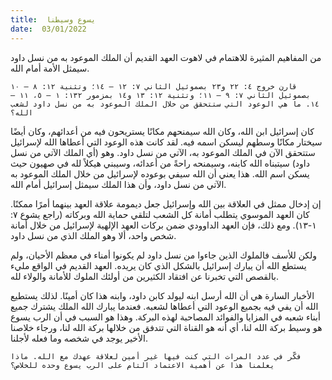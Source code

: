 ```yaml
---
title:  يسوع وسيطنا
date:  03/01/2022
---
```


من المفاهيم المثيرة للاهتمام في لاهوت العهد القديم أن الملك الموعود به من نسل داود سيمثل الأمة أمام الله.

`قارن خروج ٤: ٢٢ و٢٣ بصموئيل الثاني ٧: ١٢ – ١٤؛ وتثنية ١٢: ٨ – ١٠ بصموئيل الثاني ٧: ٩ – ١١؛ وتثنية ١٢: ١٣ و١٤ بمزمور ١٣٢: ١ – ٥، ١١ – ١٤. ما هي الوعود التي ستتحقق من خلال الملك الموعود به من نسل داود لشعب الله؟`

كان إسرائيل ابن الله، وكان الله سيمنحهم مكانًا يستريحون فيه من أعدائهم، وكان أيضًا سيختار مكانًا وسطهم ليسكن اسمه فيه. لقد كانت هذه الوعود التي أعطاها الله لإسرائيل ستتحقق الآن في الملك الموعود به، الآتي من نسل داود. وهو (أي الملك الآتي من نسل داود) سيتبناه الله كابنه، وسيمنحه راحةً من أعدائه، وسيبني هيكلاً لله في صهيون حيث يسكن اسم الله. هذا يعني أن الله سيفي بوعوده لإسرائيل من خلال الملك الموعود به الآتي من نسل داود، وأن هذا الملك سيمثل إسرائيل أمام الله.

إن إدخال ممثل في العلاقة بين الله وإسرائيل جعل ديمومة علاقة العهد بينهما أمرًا ممكنًا. كان العهد الموسوي يتطلب أمانة كل الشعب لتلقي حماية الله وبركاته (راجع يشوع ٧: ١-١٣). ومع ذلك، فإن العهد الداوودي ضمن بركات العهد الإلهية لإسرائيل من خلال أمانة شخص واحد، ألا وهو الملك الذي من نسل داود.

ولكن للأسف فالملوك الذين جاءوا من نسل داود لم يكونوا أمناء في معظم الأحيان، ولم يستطع الله أن يبارك إسرائيل بالشكل الذي كان يريده. العهد القديم في الواقع مليء بالقصص التي تخبرنا عن افتقاد الكثيرين من أولئك الملوك للأمانة والولاء لله.

الأخبار السارة هي أن الله أرسل ابنه ليولد كابن داود، وابنه هذا كان أمينًا. لذلك يستطيع الله أن يفي فيه بجميع الوعود التي أعطاها لشعبه. فعندما يبارك الله الملك يشترك جميع أبناء شعبه في المزايا والفوائد المصاحبة لهذه البركة. وهذا هو السبب في أن الرب يسوع هو وسيط بركة الله لنا، أي أنه هو القناة التي تتدفق من خلالها بركة الله لنا، ورجاء خلاصنا الأخير يوجد في شخصه وما فعله لأجلنا.

`فكّر في عدد المرات التي كنت فيها غير أمين لعلاقة عهدك مع الله. ماذا يعلمنا هذا عن أهمية الاعتماد التام على الرب يسوع وحده للخلاص؟`